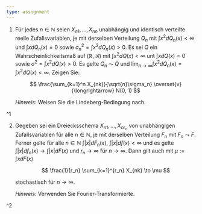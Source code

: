 ```yaml
---
type: assignment
---
```


1. Für jedes $n \in \mathbb{N}$ seien $X_{n1}, \dots, X_{nn}$ unabhängig und identisch verteilte reelle Zufallsvariablen, je mit derselben Verteilung $Q_n$ mit $\int x^2 dQ_n(x) \lt \infty$ und $\int x dQ_n(x) = 0$ sowie $\sigma_n^2 = \int x^2 dQ_n(x) \gt 0$.
	Es sei $Q$ ein Wahrscheinlichkeitsmaß auf $(\mathbb{R}, \mathcal{B})$ mit $\int x^2 dQ(x) \lt \infty$ unt $\int x dQ(x) = 0$ sowie $\sigma^2 = \int x^2 dQ(x) \gt 0$.
	Es gelte $Q_n \leadsto Q$ und $\lim_{n \to \infty} \int x^2 dQ_n(x) = \int x^2 dQ(x) \lt \infty$.
	Zeigen Sie:
	
	$$
		\frac{\sum_{k=1}^n X_{nk}}{\sqrt{n}\sigma_n} \overset{v}{\longrightarrow} N(0, 1)
	$$
	
	*Hinweis*: Weisen Sie die Lindeberg-Bedingung nach.

^1

2. Gegeben sei ein Dreiecksschema $X_{n1}, \dots, X_{nr_n}$ von unabhängigen Zufallsvariablen für alle $n \in \mathbb{N}$, je mit derselben Verteilung $F_n$ mit $F_n \leadsto F$.
	Ferner gelte für alle $n \in \mathbb{N}$ $\int |x| dF_n(x)$, $\int |x| df(x) \lt \infty$ und es gelte $\int |x| df_n(x) \to \int |x| dF(x)$ und $r_n \to \infty$ für $n \to \infty$.
	Dann gilt auch mit $\mu := \int x dF(x)$
	
	$$
		\frac{1}{r_n} \sum_{k=1}^{r_n} X_{nk} \to \mu
	$$
	
	stochastisch für $n \to \infty$.
	
	*Hinweis*: Verwenden Sie Fourier-Transformierte.

^2